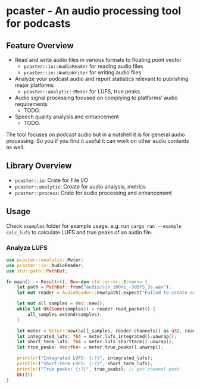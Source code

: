 # pcaster - An audio processing tool for podcasts

## Feature Overview

- Read and write audio files in various formats to floating point vector
  - `pcaster::io::AudioReader` for reading audio files
  - `pcaster::io::AudioWriter` for writing audio files
- Analyze your podcast audio and report statistics relevant to publishing major platforms
  - `pcaster::analytic::Meter` for LUFS, true peaks
- Audio signal processing focused on complying to platforms' audio requirements
  - TODO.
- Speech quality analysis and enhancement
  - TODO.

The tool focuses on podcast audio but in a nutshell it is for general audio processing. 
So you if you find it useful it can work on other audio contents as well.

## Library Overview

- `pcaster::io`: Crate for File I/O
- `pcaster::analytic`: Create for audio analysis, metrics
- `pcaster::process`: Crate for audio processing and enhancement

## Usage

Check `examples` folder for example usage. e.g. run `cargo run --example calc_lufs` to 
calculate LUFS and true peaks of an audio file.

### Analyze LUFS

```rust
use pcaster::analytic::Meter;
use pcaster::io::AudioReader;
use std::path::PathBuf;

fn main() -> Result<(), Box<dyn std::error::Error>> {
    let path = PathBuf::from("audio/sin_100Hz_-3dBFS_3s.wav");
    let mut reader = AudioReader::new(path).expect("Failed to create audio reader");

    let mut all_samples = Vec::new();
    while let Ok(Some(samples)) = reader.read_packet() {
        all_samples.extend(samples);
    }

    let meter = Meter::new(&all_samples, reader.channels() as u32, reader.sample_rate());
    let integrated_lufs: f64 = meter.lufs_integrated().unwrap();
    let short_term_lufs: f64 = meter.lufs_shortterm().unwrap();
    let true_peaks: Vec<f64> = meter.true_peaks().unwrap();

    println!("Integrated LUFS: {:?}", integrated_lufs);
    println!("Short-term LUFS: {:?}", short_term_lufs);
    println!("True peaks: {:?}", true_peaks); // per channel peak
    Ok(())
}
```